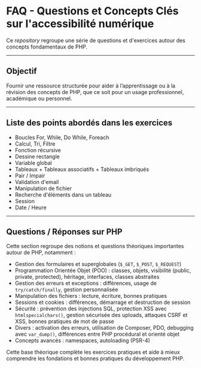 # FAQ - Questions et Concepts Clés sur l'accessibilité numérique

Ce *repository* regroupe une série de questions et d'exercices autour des concepts fondamentaux de PHP.

---

## Objectif

Fournir une ressource structurée pour aider à l’apprentissage ou à la révision des concepts de PHP, que ce soit pour un usage professionnel, académique ou personnel.

---

## Liste des points abordés dans les exercices

- Boucles For, While, Do While, Foreach
- Calcul, Tri, Filtre
- Fonction récursive
- Dessine rectangle
- Variable global
- Tableaux + Tableaux associatifs + Tableaux imbriqués
- Pair / Impair
- Validation d'email
- Manipulation de fichier
- Recherche d'éléments dans un tableau
- Session
- Date / Heure

---

## Questions / Réponses sur PHP

Cette section regroupe des notions et questions théoriques importantes autour de PHP, notamment :

- Gestion des formulaires et superglobales (`$_GET`, `$_POST`, `$_REQUEST`)  
- Programmation Orientée Objet (POO) : classes, objets, visibilité (public, private, protected), héritage, interfaces, classes abstraites  
- Gestion des erreurs et exceptions : différences, usage de `try/catch/finally`, gestion personnalisée  
- Manipulation des fichiers : lecture, écriture, bonnes pratiques  
- Sessions et cookies : différences, démarrage et destruction de session  
- Sécurité : prévention des injections SQL, protection XSS avec `htmlspecialchars()`, gestion sécurisée des uploads, attaques CSRF et XSS, bonnes pratiques de mot de passe  
- Divers : activation des erreurs, utilisation de Composer, PDO, debugging avec `var_dump()`, différences entre PHP procédural et orienté objet  
- Concepts avancés : namespaces, autoloading (PSR-4)  

Cette base théorique complète les exercices pratiques et aide à mieux comprendre les fondations et bonnes pratiques du développement PHP.

